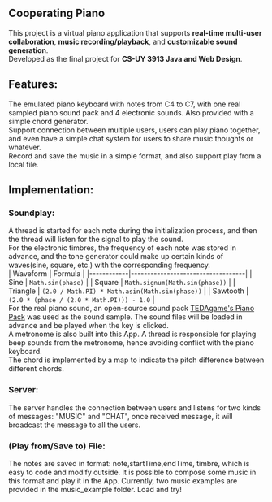 ## Cooperating Piano
This project is a virtual piano application that supports **real-time multi-user collaboration**, **music recording/playback**, and **customizable sound generation**.  
Developed as the final project for **CS-UY 3913 Java and Web Design**.
## Features:
The emulated piano keyboard with notes from C4 to C7, with one real sampled piano sound pack and 4 electronic sounds. Also provided with a simple chord generator.
<br>
Support connection between multiple users, users can play piano together, and even have a simple chat system for users to share music thoughts or whatever.
<br>
Record and save the music in a simple format, and also support play from a local file.

## Implementation: 
### Soundplay: 
A thread is started for each note during the initialization process, and then the thread will listen for the signal to play the sound.
<br>
For the electronic timbres, the frequency of each note was stored in advance, and the tone generator could make up certain kinds of waves(sine, square, etc.) with the corresponding frequency. 
<br>
  | Waveform   | Formula                          |
  |------------|-----------------------------------|
  | Sine       | `Math.sin(phase)`                 |
  | Square     | `Math.signum(Math.sin(phase))`     |
  | Triangle   | `(2.0 / Math.PI) * Math.asin(Math.sin(phase))` |
  | Sawtooth   | `(2.0 * (phase / (2.0 * Math.PI))) - 1.0` |
<br>
For the real piano sound, an open-source sound pack [TEDAgame's Piano Pack](https://freesound.org/people/TEDAgame/packs/25405/) was used as the sound sample. The sound files will be loaded in advance and be played when the key is clicked. 
<br>
A metronome is also built into this App. A thread is responsible for playing beep sounds from the metronome, hence avoiding conflict with the piano keyboard.
<br>
The chord is implemented by a map to indicate the pitch difference between different chords.

### Server:
The server handles the connection between users and listens for two kinds of messages: "MUSIC" and "CHAT", once received message, it will broadcast the message to all the users.

### (Play from/Save to) File:
The notes are saved in format: note,startTime,endTime, timbre, which is easy to code and modify outside. It is possible to compose some music in this format and play it in the App. Currently, two music examples are provided in the music_example folder. Load and try!
